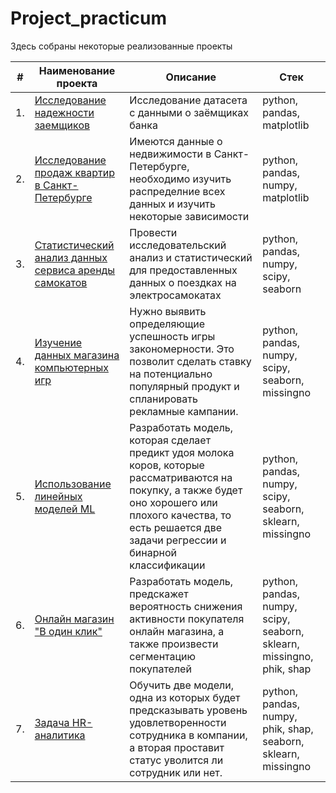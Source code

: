 # Project_practicum

Здесь собраны некоторые реализованные проекты

| #    | Наименование проекта                | Описание                                                     | Стек                                                         |
| ---- | ------------------------------------------------------------ | ------------------------------------------------------------ | ------------------------------------------------------------ |
| 1.   | [Исследование надежности заемщиков](https://github.com/Ilya-Marsh/Project_practicum/tree/51993d41fd433192168d5ceebfdd1b5fc348958a/Borrowers) | Исследование датасета с данными о заёмщиках банка | python, pandas, matplotlib       |
| 2.   | [Исследование продаж квартир в Санкт-Петербурге](https://github.com/Ilya-Marsh/Project_practicum/tree/e5f661ab5fae9b3c27c1f9638c99fc317300cf57/Apartments%20for%20sale) | Имеются данные о недвижимости в Санкт-Петербурге, необходимо изучить распределние всех данных и изучить некоторые зависимости | python, pandas, numpy, matplotlib |
| 3.   | [Статистический анализ данных сервиса аренды самокатов](https://github.com/Ilya-Marsh/Project_practicum/tree/da51906f3cce66ffe48a33d20b6a5482cb5d934d/Rental_service) | Провести исследовательский анализ и статистический для предоставленных данных о поездках на электросамокатах            | python, pandas, numpy, scipy, seaborn |
| 4.   | [Изучение данных магазина компьютерных игр](https://github.com/Ilya-Marsh/Project_practicum/tree/d798efcd225c2fabde14f96f81b54b7425b03b3f/Computer%20games) |Нужно выявить определяющие успешность игры закономерности. Это позволит сделать ставку на потенциально популярный продукт и спланировать рекламные кампании.             | python, pandas, numpy, scipy, seaborn, missingno |
| 5.   | [Использование линейных моделей ML](https://github.com/Ilya-Marsh/Project_practicum/tree/e7ab5a66598711db6302e2b0f7d2773f00146fd3/Farm) | Разработать модель, которая сделает предикт удоя молока коров, которые рассматриваются на покупку, а также будет оно хорошего или плохого качества, то есть решается две задачи регрессии и бинарной классификации            | python, pandas, numpy, scipy, seaborn, sklearn, missingno |
| 6.   | [Онлайн магазин "В один клик"](https://github.com/Ilya-Marsh/Project_practicum/tree/64a182ca700e33695dd439243c47c88e26013dda/Online%20store) | Разработать модель, предскажет вероятность снижения активности покупателя онлайн магазина, а также произвести сегментацию покупателей            | python, pandas, numpy, scipy, seaborn, sklearn, missingno, phik, shap |
| 7.   | [Задача HR-аналитика](https://github.com/Ilya-Marsh/Project_practicum/tree/e7ab5a66598711db6302e2b0f7d2773f00146fd3/Farm) | Обучить две модели, одна из которых будет предсказывать уровень удовлетворенности сотрудника в компании, а вторая проставит статус уволится ли сотрудник или нет.        | python, pandas, numpy, phik, shap, seaborn, sklearn, missingno |

